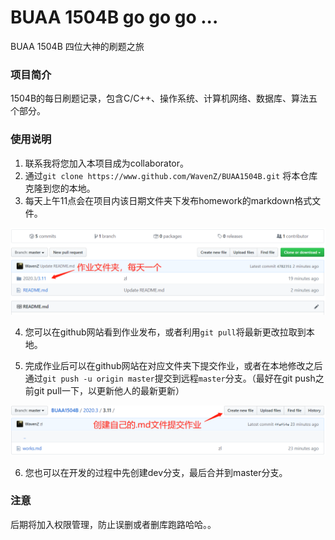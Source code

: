 # BUAA 1504B go go go ...
BUAA 1504B 四位大神的刷题之旅

### 项目简介

1504B的每日刷题记录，包含C/C++、操作系统、计算机网络、数据库、算法五个部分。

### 使用说明

1. 联系我将您加入本项目成为collaborator。
2. 通过`git clone https://www.github.com/WavenZ/BUAA1504B.git` 将本仓库克隆到您的本地。
3. 每天上午11点会在项目内该日期文件夹下发布homework的markdown格式文件。
<img src = 'others/作业文件夹.png'>

4. 您可以在github网站看到作业发布，或者利用`git pull`将最新更改拉取到本地。

5. 完成作业后可以在github网站在对应文件夹下提交作业，或者在本地修改之后通过`git push -u origin master`提交到远程`master`分支。（最好在git push之前git pull一下，以更新他人的最新更新）
<img src = 'others/新建作业.png'>

6. 您也可以在开发的过程中先创建dev分支，最后合并到master分支。
### 注意

后期将加入权限管理，防止误删或者删库跑路哈哈。。
